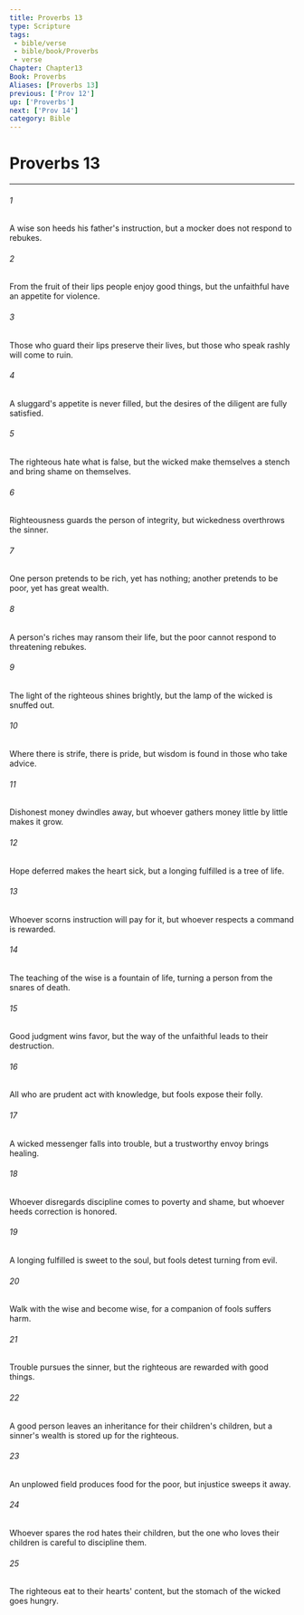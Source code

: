 ```yaml
---
title: Proverbs 13
type: Scripture
tags:
 - bible/verse
 - bible/book/Proverbs
 - verse
Chapter: Chapter13
Book: Proverbs
Aliases: [Proverbs 13]
previous: ['Prov 12']
up: ['Proverbs']
next: ['Prov 14']
category: Bible
---
```

# Proverbs 13

***


###### 1 
A wise son heeds his father's instruction, but a mocker does not respond to rebukes. 

###### 2 
From the fruit of their lips people enjoy good things, but the unfaithful have an appetite for violence. 

###### 3 
Those who guard their lips preserve their lives, but those who speak rashly will come to ruin. 

###### 4 
A sluggard's appetite is never filled, but the desires of the diligent are fully satisfied. 

###### 5 
The righteous hate what is false, but the wicked make themselves a stench and bring shame on themselves. 

###### 6 
Righteousness guards the person of integrity, but wickedness overthrows the sinner. 

###### 7 
One person pretends to be rich, yet has nothing; another pretends to be poor, yet has great wealth. 

###### 8 
A person's riches may ransom their life, but the poor cannot respond to threatening rebukes. 

###### 9 
The light of the righteous shines brightly, but the lamp of the wicked is snuffed out. 

###### 10 
Where there is strife, there is pride, but wisdom is found in those who take advice. 

###### 11 
Dishonest money dwindles away, but whoever gathers money little by little makes it grow. 

###### 12 
Hope deferred makes the heart sick, but a longing fulfilled is a tree of life. 

###### 13 
Whoever scorns instruction will pay for it, but whoever respects a command is rewarded. 

###### 14 
The teaching of the wise is a fountain of life, turning a person from the snares of death. 

###### 15 
Good judgment wins favor, but the way of the unfaithful leads to their destruction. 

###### 16 
All who are prudent act with knowledge, but fools expose their folly. 

###### 17 
A wicked messenger falls into trouble, but a trustworthy envoy brings healing. 

###### 18 
Whoever disregards discipline comes to poverty and shame, but whoever heeds correction is honored. 

###### 19 
A longing fulfilled is sweet to the soul, but fools detest turning from evil. 

###### 20 
Walk with the wise and become wise, for a companion of fools suffers harm. 

###### 21 
Trouble pursues the sinner, but the righteous are rewarded with good things. 

###### 22 
A good person leaves an inheritance for their children's children, but a sinner's wealth is stored up for the righteous. 

###### 23 
An unplowed field produces food for the poor, but injustice sweeps it away. 

###### 24 
Whoever spares the rod hates their children, but the one who loves their children is careful to discipline them. 

###### 25 
The righteous eat to their hearts' content, but the stomach of the wicked goes hungry. 
